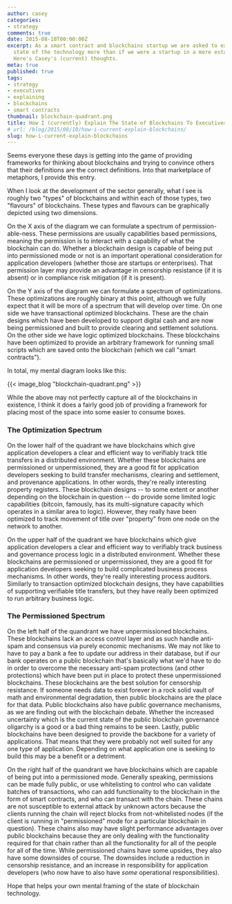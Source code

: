 ```yaml
---
author: casey
categories:
- strategy
comments: true
date: 2015-08-10T00:00:00Z
excerpt: As a smart contract and blockchains startup we are asked to explain the general
  state of the technology more than if we were a startup in a more established technology.
  Here's Casey's (current) thoughts.
meta: true
published: true
tags:
- strategy
- executives
- explaining
- blockchains
- smart contracts
thumbnail: blockchain-quadrant.png
title: How I (currently) Explain The State of Blockchains To Executives and Researchers
# url: /blog/2015/08/10/how-i-current-explain-blockchains/
slug: how-i-current-explain-blockchains
---
```


Seems everyone these days is getting into the game of providing frameworks for thinking about blockchains and trying to convince others that their definitions are the correct definitions. Into that marketplace of metaphors, I provide this entry.

When I look at the development of the sector generally, what I see is roughly two "types" of blockchains and within each of those types, two "flavours" of blockchains. These types and flavours can be graphically depicted using two dimensions.

On the X axis of the diagram we can formulate a spectrum of permission-able-ness. These permissions are usually capabilities based permissions, meaning the permission is to interact with a capability of what the blockchain can do. Whether a blockchain design is capable of being put into permissioned mode or not is an important operational consideration for application developers (whether those are startups or enterprises). That permission layer may provide an advantage in censorship resistance (if it is absent) or in compliance risk mitigation (if it is present).

On the Y axis of the diagram we can formulate a spectrum of optimizations. These optimizations are roughly binary at this point, although we fully expect that it will be more of a spectrum that will develop over time. On one side we have transactional optimized blockchains. These are the chain designs which have been developed to support digital cash and are now being permissioned and built to provide clearing and settlement solutions. On the other side we have logic optimized blockchains. These blockchains have been optimized to provide an arbitrary framework for running small scripts which are saved onto the blockchain (which we call "smart contracts").

In total, my mental diagram looks like this:

{{< image_blog "blockchain-quadrant.png" >}}

While the above may not perfectly capture all of the blockchains in existence, I think it does a fairly good job of providing a framework for placing most of the space into some easier to consume boxes.

### The Optimization Spectrum

On the lower half of the quadrant we have blockchains which give application developers a clear and efficient way to verifiably track title transfers in a distributed environment. Whether these blockchains are permissioned or unpermissioned, they are a good fit for application developers seeking to build transfer mechanisms, clearing and settlement, and provenance applications. In other words, they're really interesting property registers. These blockchain designs -- to some extent or another depending on the blockchain in question -- do provide some limited logic capabilities (bitcoin, famously, has its multi-signature capacity which operates in a similar area to logic). However, they really have been optimized to track movement of title over "property" from one node on the network to another.

On the upper half of the quadrant we have blockchains which give application developers a clear and efficient way to verifiably track business and governance process logic in a distributed environment. Whether these blockchains are permissioned or unpermissioned, they are a good fit for application developers seeking to build complicated business process mechanisms. In other words, they're really interesting process auditors. Similarly to transaction optimized blockchain designs, they have capabilities of supporting verifiable title transfers, but they have really been optimized to run arbitrary business logic.

### The Permissioned Spectrum

On the left half of the quandrant we have unpermissioned blockchains. These blockchains lack an access control layer and as such handle anti-spam and consensus via purely economic mechanisms. We may not like to have to pay a bank a fee to update our address in their database, but if our bank operates on a public blockchain that's basically what we'd have to do in order to overcome the necessary anti-spam protections (and other protections) which have been put in place to protect these unpermissioned blockchains. These blockchains are the best solution for censorship resistance. If someone needs data to exist forever in a rock solid vault of math and environmental degradation, then public blockchains are the place for that data. Public blockchains also have public governance mechanisms, as we are finding out with the blockchain debate. Whether the increased uncertainty which is the current state of the public blockchain governance oligarchy is a good or a bad thing remains to be seen. Lastly, public blockchains have been designed to provide the backbone for a variety of applications. That means that they were probably not well suited for any one type of application. Depending on what application one is seeking to build this may be a benefit or a detriment.

On the right half of the quandrant we have blockchains which are capable of being put into a permissioned mode. Generally speaking, permissions can be made fully public, or use whitelisting to control who can validate batches of transactions, who can add functionality to the blockchain in the form of smart contracts, and who can transact with the chain. These chains are not susceptible to external attack by unknown actors because the clients running the chain will reject blocks from not-whitelisted nodes (if the client is running in "permissioned" mode for a particular blockchain in question). These chains also may have slight performance advantages over public blockchains because they are only dealing with the functionality required for that chain rather than all the functionality for all of the people for all of the time. While permissioned chains have some upsides, they also have some downsides of course. The downsides include a reduction in censorship resistance, and an increase in responsibility for application developers (who now have to also have *some* operational responsibilities).

Hope that helps your own mental framing of the state of blockchain technology.
